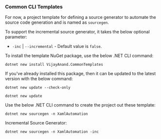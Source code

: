 ### Common CLI Templates

For now, a project template for defining a source generator to automate the source code generation and is named as `sourcegen`.

To support the incremental source generator, it takes the below optional parameter:

* `-inc` | `--incremental` - Default value is `false`.

To install the template NuGet package, use the below .NET CLI command:

```shell
dotnet new install VijayAnand.CommonTemplates
```

If you've already installed this package, then it can be updated to the latest version with the below command:

```shell
dotnet new update --check-only
```
```shell
dotnet new update
```

Use the below .NET CLI command to create the project out these template:

```shell
dotnet new sourcegen -n XamlAutomation
```
Incremental Source Generator:
```shell
dotnet new sourcegen -n XamlAutomation -inc
```
